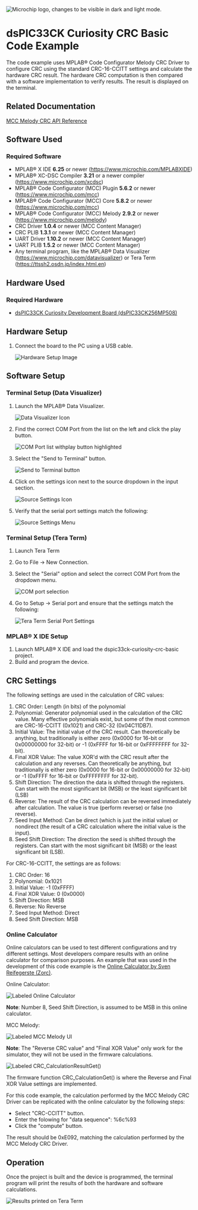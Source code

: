 <picture>
  <source media="(prefers-color-scheme: dark)" srcset="./images/microchip_logo_white.png">
  <source media="(prefers-color-scheme: light)" srcset="./images/microchip_logo_black.png">
  <img alt="Microchip logo, changes to be visible in dark and light mode." src="./images/microchip_logo_black.png">
</picture>

# dsPIC33CK Curiosity CRC Basic Code Example

The code example uses MPLAB® Code Configurator Melody CRC Driver to configure CRC using the standard CRC-16-CCITT settings and calculate the hardware CRC result. The hardware CRC computation is then compared with a software implementation to verify results. The result is displayed on the terminal.

## Related Documentation

[MCC Melody CRC API Reference](https://onlinedocs.microchip.com/v2/keyword-lookup?keyword=CRC_16BIT_MELODY_DRIVER&version=latest&redirect=true)

## Software Used 

### Required Software

- MPLAB® X IDE **6.25** or newer (https://www.microchip.com/MPLABXIDE)
- MPLAB® XC-DSC Compiler **3.21** or a newer compiler (https://www.microchip.com/xcdsc)
- MPLAB® Code Configurator (MCC) Plugin **5.6.2** or newer (https://www.microchip.com/mcc)
- MPLAB® Code Configurator (MCC) Core **5.8.2** or newer (https://www.microchip.com/mcc)
- MPLAB® Code Configurator (MCC) Melody **2.9.2** or newer (https://www.microchip.com/melody)
- CRC Driver **1.0.4** or newer (MCC Content Manager)
- CRC PLIB **1.3.1** or newer (MCC Content Manager)
- UART Driver **1.10.2** or newer (MCC Content Manager)
- UART PLIB **1.5.2** or newer (MCC Content Manager)
- Any terminal program, like the MPLAB® Data Visualizer (https://www.microchip.com/datavisualizer) or Tera Term (https://ttssh2.osdn.jp/index.html.en)

## Hardware Used

### Required Hardware

- [dsPIC33CK Curiosity Development Board (dsPIC33CK256MP508)](https://www.microchip.com/en-us/development-tool/DM330030)

## Hardware Setup

1. Connect the board to the PC using a USB cable.

    ![Hardware Setup Image](images/hardware_setup.jpg)

## Software Setup

### Terminal Setup (Data Visualizer)

1. Launch the MPLAB® Data Visualizer.

    ![Data Visualizer Icon](images/data_visualizer_icon.JPG)

2. Find the correct COM Port from the list on the left and click the play button.

    ![COM Port list withplay button highlighted](images/dv_COM_select_play_highlighted.JPG)

3. Select the "Send to Terminal" button.

    ![Send to Terminal button](images/dv_data_capture_menu.JPG)

4. Click on the settings icon next to the source dropdown in the input section.

    ![Source Settings Icon](images/dv_source_settings_button.JPG)

5. Verify that the serial port settings match the following:

    ![Source Settings Menu](images/dv_source_settings.JPG)

### Terminal Setup (Tera Term)
1. Launch Tera Term
2. Go to File -> New Connection.
3. Select the "Serial" option and select the correct COM Port from the dropdown menu.

    ![COM port selection](images/tera_term_COM_port_selection.JPG)

4. Go to Setup -> Serial port and ensure that the settings match the following:

    ![Tera Term Serial Port Settings](images/tera_term_serial_port_menu.JPG)

### MPLAB® X IDE Setup
1. Launch MPLAB® X IDE and load the dspic33ck-curiosity-crc-basic project.
2. Build and program the device. 

## CRC Settings

The following settings are used in the calculation of CRC values:

1. CRC Order: Length (in bits) of the polynomial
2. Polynomial: Generator polynomial used in the calculation of the CRC value. Many effective polynomials exist, but some of the most common are CRC-16-CCITT (0x1021) and CRC-32 (0x04C11DB7).
3. Initial Value: The initial value of the CRC result. Can theoretically be anything, but traditionally is either zero (0x0000 for 16-bit or 0x00000000 for 32-bit) or -1 (0xFFFF for 16-bit or 0xFFFFFFFF for 32-bit).
4. Final XOR Value: The value XOR'd with the CRC result after the calculation and any reverses. Can theoretically be anything, but traditionally is either zero (0x0000 for 16-bit or 0x00000000 for 32-bit) or -1 (0xFFFF for 16-bit or 0xFFFFFFFF for 32-bit).
5. Shift Direction: The direction the data is shifted through the registers. Can start with the most significant bit (MSB) or the least significant bit (LSB)
6. Reverse: The result of the CRC calculation can be reversed immediately after calculation. The value is true (perform reverse) or false (no reverse).
7. Seed Input Method: Can be direct (which is just the initial value) or nondirect (the result of a CRC calculation where the initial value is the input). 
8. Seed Shift Direction: The direction the seed is shifted through the registers. Can start with the most significant bit (MSB) or the least significant bit (LSB).

For CRC-16-CCITT, the settings are as follows:

1. CRC Order: 16
2. Polynomial: 0x1021
3. Initial Value: -1 (0xFFFF)
4. Final XOR Value: 0 (0x0000)
5. Shift Direction: MSB
6. Reverse: No Reverse
7. Seed Input Method: Direct
8. Seed Shift Direction: MSB

### Online Calculator

Online calculators can be used to test different configurations and try different settings. Most developers compare results with an online calculator for comparison purposes. An example that was used in the development of this code example is the [Online Calculator by Sven Reifegerste (Zorc)](http://www.zorc.breitbandkatze.de/crc.html).

Online Calculator:

![Labeled Online Calculator](images/online_calculator_UI.JPG)

**Note**: Number 8, Seed Shift Direction, is assumed to be MSB in this online calculator.

MCC Melody: 

![Labeled MCC Melody UI](images/demo_CRC_settings.JPG)

**Note**: The "Reverse CRC value" and "Final XOR Value" only work for the simulator, they will not be used in the firmware calculations.

![Labeled CRC_CalculationResultGet()](images/CRC_CalculationResultGet.JPG)

The firmware function CRC_CalculationGet() is where the Reverse and Final XOR Value settings are implemented.

For this code example, the calculation performed by the MCC Melody CRC Driver can be replicated with the online calculator by the following steps:
- Select "CRC-CCITT" button.
- Enter the folowing for "data sequence": %6c%93
- Click the "compute" button.
  
The result should be 0xE092, matching the calculation performed by the MCC Melody CRC Driver.

## Operation

Once the project is built and the device is programmed, the terminal program will print the results of both the hardware and software calculations.

![Results printed on Tera Term](images/tera_term_output.JPG)